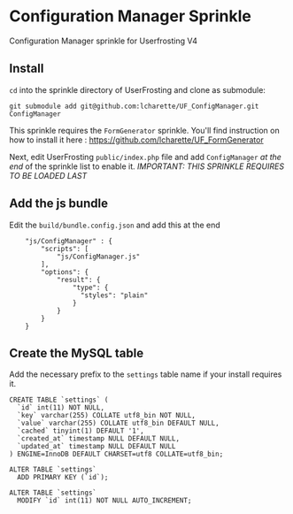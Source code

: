 # Configuration Manager Sprinkle
Configuration Manager sprinkle for Userfrosting V4

## Install
`cd` into the sprinkle directory of UserFrosting and clone as submodule:
```
git submodule add git@github.com:lcharette/UF_ConfigManager.git ConfigManager
```

This sprinkle requires the `FormGenerator` sprinkle. You'll find instruction on how to install it here : https://github.com/lcharette/UF_FormGenerator

Next, edit UserFrosting `public/index.php` file and add `ConfigManager` _at the end_ of the sprinkle list to enable it. _IMPORTANT: THIS SPRINKLE REQUIRES TO BE LOADED LAST_

## Add the js bundle
Edit the `build/bundle.config.json` and add this at the end
```
    "js/ConfigManager" : {
        "scripts": [
            "js/ConfigManager.js"
        ],
        "options": {
            "result": {
                "type": {
                  "styles": "plain"
                }
            }
        }
    }
```

## Create the MySQL table
Add the necessary prefix to the `settings` table name if your install requires it.
```
CREATE TABLE `settings` (
  `id` int(11) NOT NULL,
  `key` varchar(255) COLLATE utf8_bin NOT NULL,
  `value` varchar(255) COLLATE utf8_bin DEFAULT NULL,
  `cached` tinyint(1) DEFAULT '1',
  `created_at` timestamp NULL DEFAULT NULL,
  `updated_at` timestamp NULL DEFAULT NULL
) ENGINE=InnoDB DEFAULT CHARSET=utf8 COLLATE=utf8_bin;

ALTER TABLE `settings`
  ADD PRIMARY KEY (`id`);
  
ALTER TABLE `settings`
  MODIFY `id` int(11) NOT NULL AUTO_INCREMENT;
```